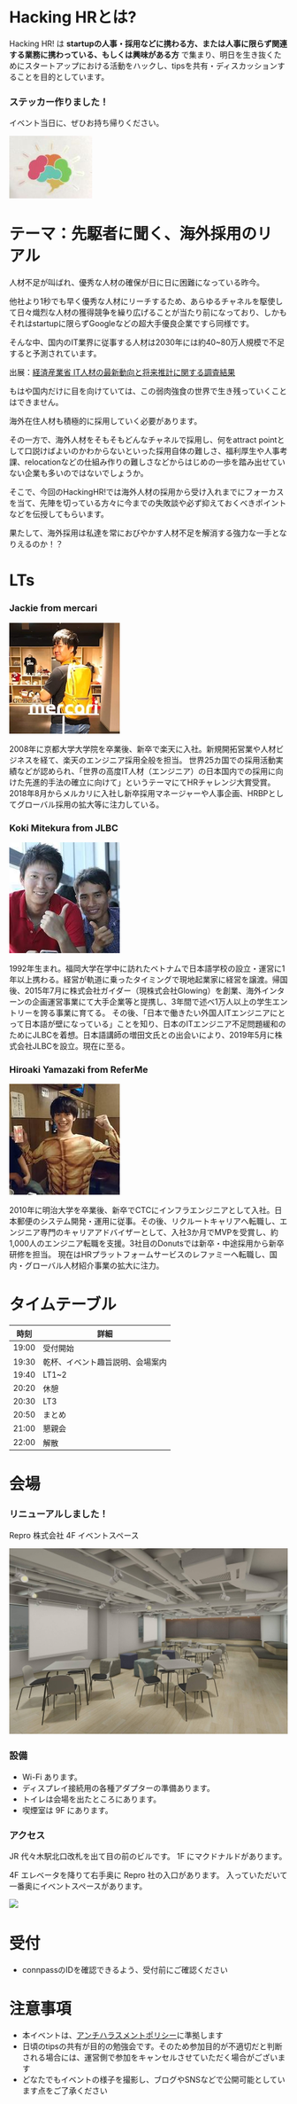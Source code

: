 # Hacking HRとは?

Hacking HR! は **startupの人事・採用などに携わる方、または人事に限らず関連する業務に携わっている、もしくは興味がある方** で集まり、明日を生き抜くためにスタートアップにおける活動をハックし、tipsを共有・ディスカッションすることを目的としています。

### ステッカー作りました！

イベント当日に、ぜひお持ち帰りください。

![](https://github.com/hacking-hr/hacking-hr/blob/master/meetups/7/stecker.png?raw=true)

# テーマ：先駆者に聞く、海外採用のリアル

人材不足が叫ばれ、優秀な人材の確保が日に日に困難になっている昨今。

他社より1秒でも早く優秀な人材にリーチするため、あらゆるチャネルを駆使して日々熾烈な人材の獲得競争を繰り広げることが当たり前になっており、しかもそれはstartupに限らずGoogleなどの超大手優良企業ですら同様です。

そんな中、国内のIT業界に従事する人材は2030年には約40~80万人規模で不足すると予測されています。

出展：[経済産業省 IT人材の最新動向と将来推計に関する調査結果](https://www.meti.go.jp/policy/it_policy/jinzai/27FY/ITjinzai_report_summary.pdf)

もはや国内だけに目を向けていては、この弱肉強食の世界で生き残っていくことはできません。

海外在住人材も積極的に採用していく必要があります。

その一方で、海外人材をそもそもどんなチャネルで採用し、何をattract pointとして口説けばよいのかわからないといった採用自体の難しさ、福利厚生や人事考課、relocationなどの仕組み作りの難しさなどからはじめの一歩を踏み出せていない企業も多いのではないでしょうか。

そこで、今回のHackingHR!では海外人材の採用から受け入れまでにフォーカスを当て、先陣を切っている方々に今までの失敗談や必ず抑えておくべきポイントなどを伝授してもらいます。

果たして、海外採用は私達を常におびやかす人材不足を解消する強力な一手となりえるのか！？


# LTs

### Jackie from mercari
![](https://github.com/hacking-hr/hacking-hr/blob/master/meetups/8/jackie.png?raw=true)

2008年に京都大学大学院を卒業後、新卒で楽天に入社。新規開拓営業や人材ビジネスを経て、楽天のエンジニア採用全般を担当。
世界25カ国での採用活動実績などが認められ、「世界の高度IT人材（エンジニア）の日本国内での採用に向けた先進的手法の確立に向けて」というテーマにてHRチャレンジ大賞受賞。
2018年8月からメルカリに入社し新卒採用マネージャーや人事企画、HRBPとしてグローバル採用の拡大等に注力している。

### Koki Mitekura from JLBC
![](https://github.com/hacking-hr/hacking-hr/blob/master/meetups/8/mitekura.jpg?raw=true)

1992年生まれ。福岡大学在学中に訪れたベトナムで日本語学校の設立・運営に1年以上携わる。経営が軌道に乗ったタイミングで現地起業家に経営を譲渡。帰国後、2015年7月に株式会社ガイダー（現株式会社Glowing）を創業、海外インターンの企画運営事業にて大手企業等と提携し、3年間で述べ1万人以上の学生エントリーを誇る事業に育てる。
その後、「日本で働きたい外国人ITエンジニアにとって日本語が壁になっている」ことを知り、日本のITエンジニア不足問題緩和のためにJLBCを着想。日本語講師の増田文氏との出会いにより、2019年5月に株式会社JLBCを設立。現在に至る。

### Hiroaki Yamazaki from ReferMe
![](https://github.com/hacking-hr/hacking-hr/blob/master/meetups/8/yamazaki.jpg?raw=true)

2010年に明治大学を卒業後、新卒でCTCにインフラエンジニアとして入社。日本郵便のシステム開発・運用に従事。その後、リクルートキャリアへ転職し、エンジニア専門のキャリアアドバイザーとして、入社3か月でMVPを受賞し、約1,000人のエンジニア転職を支援。3社目のDonutsでは新卒・中途採用から新卒研修を担当。
現在はHRプラットフォームサービスのレファミーへ転職し、国内・グローバル人材紹介事業の拡大に注力。

# タイムテーブル

時刻 | 詳細
--- | ---
19:00 | 受付開始
19:30 | 乾杯、イベント趣旨説明、会場案内
19:40 | LT1~2
20:20 | 休憩
20:30 | LT3
20:50 | まとめ
21:00 | 懇親会
22:00 | 解散

# 会場
### リニューアルしました！

Repro 株式会社 4F イベントスペース

![](https://raw.githubusercontent.com/reproio/repro-tech-meetup/master/assets/images/repro-eventspace.jpg)

### 設備

- Wi-Fi あります。
- ディスプレイ接続用の各種アダプターの準備あります。
- トイレは会場を出たところにあります。
- 喫煙室は 9F にあります。

### アクセス

JR 代々木駅北口改札を出て目の前のビルです。
1F にマクドナルドがあります。

4F エレベータを降りて右手奥に Repro 社の入口があります。
入っていただいて一番奥にイベントスペースがあります。

![](https://raw.githubusercontent.com/reproio/repro-tech-meetup/master/assets/images/repro-access-1.png)

# 受付

- connpassのIDを確認できるよう、受付前にご確認ください

# 注意事項

- 本イベントは、[アンチハラスメントポリシー](http://25.ruby.or.jp/coc.ja.html)に準拠します
- 日頃のtipsの共有が目的の勉強会です。そのため参加目的が不適切だと判断される場合には、運営側で参加をキャンセルさせていただく場合がございます
- どなたでもイベントの様子を撮影し、ブログやSNSなどで公開可能としています点をご了承ください
